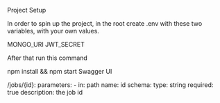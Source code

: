 Project Setup

In order to spin up the project, in the root create .env with these two variables, with your own values.

MONGO_URI JWT_SECRET

After that run this command

npm install && npm start
Swagger UI

/jobs/{id}:
  parameters:
    - in: path
      name: id
      schema:
        type: string
      required: true
      description: the job id